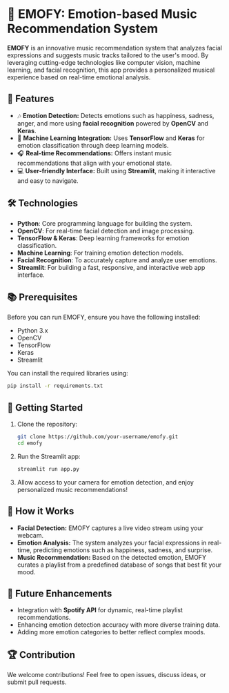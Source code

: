 # 🎵 EMOFY: Emotion-based Music Recommendation System

**EMOFY** is an innovative music recommendation system that analyzes facial expressions and suggests music tracks tailored to the user's mood. By leveraging cutting-edge technologies like computer vision, machine learning, and facial recognition, this app provides a personalized musical experience based on real-time emotional analysis.

## 🌟 Features
- 🎶 **Emotion Detection:** Detects emotions such as happiness, sadness, anger, and more using **facial recognition** powered by **OpenCV** and **Keras**.
- 🤖 **Machine Learning Integration:** Uses **TensorFlow** and **Keras** for emotion classification through deep learning models.
- 🎧 **Real-time Recommendations:** Offers instant music recommendations that align with your emotional state.
- 💻 **User-friendly Interface:** Built using **Streamlit**, making it interactive and easy to navigate.

## 🛠️ Technologies
- **Python**: Core programming language for building the system.
- **OpenCV**: For real-time facial detection and image processing.
- **TensorFlow & Keras**: Deep learning frameworks for emotion classification.
- **Machine Learning**: For training emotion detection models.
- **Facial Recognition**: To accurately capture and analyze user emotions.
- **Streamlit**: For building a fast, responsive, and interactive web app interface.

## 📚 Prerequisites
Before you can run EMOFY, ensure you have the following installed:
- Python 3.x
- OpenCV
- TensorFlow
- Keras
- Streamlit

You can install the required libraries using:
```bash
pip install -r requirements.txt
```

## 🚀 Getting Started
1. Clone the repository:
   ```bash
   git clone https://github.com/your-username/emofy.git
   cd emofy
   ```
2. Run the Streamlit app:
   ```bash
   streamlit run app.py
   ```
3. Allow access to your camera for emotion detection, and enjoy personalized music recommendations!

## 🤔 How it Works
- **Facial Detection:** EMOFY captures a live video stream using your webcam.
- **Emotion Analysis:** The system analyzes your facial expressions in real-time, predicting emotions such as happiness, sadness, and surprise.
- **Music Recommendation:** Based on the detected emotion, EMOFY curates a playlist from a predefined database of songs that best fit your mood.

## 🤩 Future Enhancements
- Integration with **Spotify API** for dynamic, real-time playlist recommendations.
- Enhancing emotion detection accuracy with more diverse training data.
- Adding more emotion categories to better reflect complex moods.

## 🏆 Contribution
We welcome contributions! Feel free to open issues, discuss ideas, or submit pull requests.

